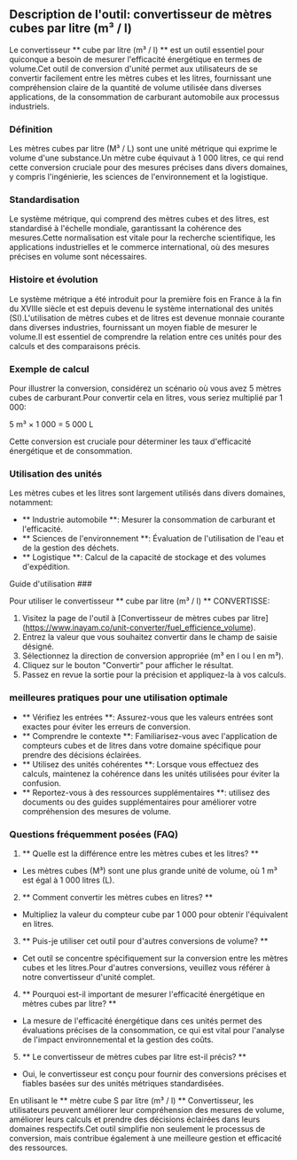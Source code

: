 ## Description de l'outil: convertisseur de mètres cubes par litre (m³ / l)

Le convertisseur ** cube par litre (m³ / l) ** est un outil essentiel pour quiconque a besoin de mesurer l'efficacité énergétique en termes de volume.Cet outil de conversion d'unité permet aux utilisateurs de se convertir facilement entre les mètres cubes et les litres, fournissant une compréhension claire de la quantité de volume utilisée dans diverses applications, de la consommation de carburant automobile aux processus industriels.

### Définition

Les mètres cubes par litre (M³ / L) sont une unité métrique qui exprime le volume d'une substance.Un mètre cube équivaut à 1 000 litres, ce qui rend cette conversion cruciale pour des mesures précises dans divers domaines, y compris l'ingénierie, les sciences de l'environnement et la logistique.

### Standardisation

Le système métrique, qui comprend des mètres cubes et des litres, est standardisé à l'échelle mondiale, garantissant la cohérence des mesures.Cette normalisation est vitale pour la recherche scientifique, les applications industrielles et le commerce international, où des mesures précises en volume sont nécessaires.

### Histoire et évolution

Le système métrique a été introduit pour la première fois en France à la fin du XVIIIe siècle et est depuis devenu le système international des unités (SI).L'utilisation de mètres cubes et de litres est devenue monnaie courante dans diverses industries, fournissant un moyen fiable de mesurer le volume.Il est essentiel de comprendre la relation entre ces unités pour des calculs et des comparaisons précis.

### Exemple de calcul

Pour illustrer la conversion, considérez un scénario où vous avez 5 mètres cubes de carburant.Pour convertir cela en litres, vous seriez multiplié par 1 000:

5 m³ × 1 000 = 5 000 L

Cette conversion est cruciale pour déterminer les taux d'efficacité énergétique et de consommation.

### Utilisation des unités

Les mètres cubes et les litres sont largement utilisés dans divers domaines, notamment:

- ** Industrie automobile **: Mesurer la consommation de carburant et l'efficacité.
- ** Sciences de l'environnement **: Évaluation de l'utilisation de l'eau et de la gestion des déchets.
- ** Logistique **: Calcul de la capacité de stockage et des volumes d'expédition.

Guide d'utilisation ###

Pour utiliser le convertisseur ** cube par litre (m³ / l) ** CONVERTISSE:

1. Visitez la page de l'outil à [Convertisseur de mètres cubes par litre] (https://www.inayam.co/unit-converter/fuel_efficience_volume).
2. Entrez la valeur que vous souhaitez convertir dans le champ de saisie désigné.
3. Sélectionnez la direction de conversion appropriée (m³ en l ou l en m³).
4. Cliquez sur le bouton "Convertir" pour afficher le résultat.
5. Passez en revue la sortie pour la précision et appliquez-la à vos calculs.

### meilleures pratiques pour une utilisation optimale

- ** Vérifiez les entrées **: Assurez-vous que les valeurs entrées sont exactes pour éviter les erreurs de conversion.
- ** Comprendre le contexte **: Familiarisez-vous avec l'application de compteurs cubes et de litres dans votre domaine spécifique pour prendre des décisions éclairées.
- ** Utilisez des unités cohérentes **: Lorsque vous effectuez des calculs, maintenez la cohérence dans les unités utilisées pour éviter la confusion.
- ** Reportez-vous à des ressources supplémentaires **: utilisez des documents ou des guides supplémentaires pour améliorer votre compréhension des mesures de volume.

### Questions fréquemment posées (FAQ)

1. ** Quelle est la différence entre les mètres cubes et les litres? **
- Les mètres cubes (M³) sont une plus grande unité de volume, où 1 m³ est égal à 1 000 litres (L).

2. ** Comment convertir les mètres cubes en litres? **
- Multipliez la valeur du compteur cube par 1 000 pour obtenir l'équivalent en litres.

3. ** Puis-je utiliser cet outil pour d'autres conversions de volume? **
- Cet outil se concentre spécifiquement sur la conversion entre les mètres cubes et les litres.Pour d'autres conversions, veuillez vous référer à notre convertisseur d'unité complet.

4. ** Pourquoi est-il important de mesurer l'efficacité énergétique en mètres cubes par litre? **
- La mesure de l'efficacité énergétique dans ces unités permet des évaluations précises de la consommation, ce qui est vital pour l'analyse de l'impact environnemental et la gestion des coûts.

5. ** Le convertisseur de mètres cubes par litre est-il précis? **
- Oui, le convertisseur est conçu pour fournir des conversions précises et fiables basées sur des unités métriques standardisées.

En utilisant le ** mètre cube S par litre (m³ / l) ** Convertisseur, les utilisateurs peuvent améliorer leur compréhension des mesures de volume, améliorer leurs calculs et prendre des décisions éclairées dans leurs domaines respectifs.Cet outil simplifie non seulement le processus de conversion, mais contribue également à une meilleure gestion et efficacité des ressources.